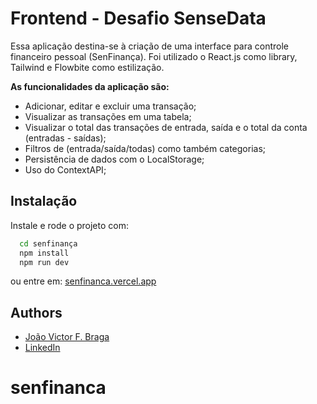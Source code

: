 # Frontend - Desafio SenseData

Essa aplicação destina-se à criação de uma interface para controle financeiro pessoal (SenFinança).
Foi utilizado o React.js como library, Tailwind e Flowbite como estilização.


**As funcionalidades da aplicação são:**

- Adicionar, editar e excluir uma transação;
- Visualizar as transações em uma tabela;
- Visualizar o total das transações de entrada, saída e o total da conta (entradas -
saídas);
- Filtros de (entrada/saída/todas) como também categorias;
- Persistência de dados com o LocalStorage;
- Uso do ContextAPI;


## Instalação

Instale e rode o projeto com:

```bash
  cd senfinança
  npm install
  npm run dev
```

ou entre em: [senfinanca.vercel.app](senfinanca.vercel.app)

## Authors

- [João Victor F. Braga](https://www.github.com/d3moon)
- [LinkedIn](https://www.linkedin.com/in/d3moon)
# senfinanca
